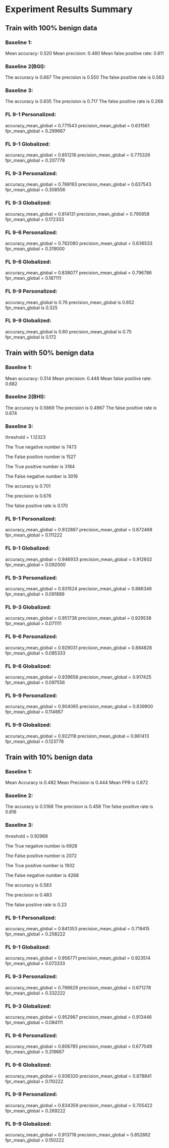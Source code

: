 # Experiment Results Summary

## Train with 100% benign data

### Baseline 1:

Mean accuracy: 0.520
Mean precision: 0.460
Mean false positive rate: 0.811

### Baseline 2(BGI):

The accuracy is 0.667 
The precision is 0.550 
The false positive rate is 0.563

### Baseline 3:

The accuracy is 0.835 
The precision is 0.717 
The false positive rate is 0.268

### FL 9-1 Personalized:

accuracy_mean_global = 0.771543
precision_mean_global = 0.631561
fpr_mean_global = 0.299667

### FL 9-1 Globalized:

accuracy_mean_global = 0.851216
precision_mean_global = 0.775326
fpr_mean_global = 0.207778

### FL 9-3 Personalized:

accuracy_mean_global = 0.769193
precision_mean_global = 0.637543
fpr_mean_global = 0.308556

### FL 9-3 Globalized:

accuracy_mean_global = 0.814131
precision_mean_global = 0.795958
fpr_mean_global = 0.172333


### FL 9-6 Personalized:

accuracy_mean_global = 0.762080
precision_mean_global = 0.636533
fpr_mean_global = 0.319000

### FL 9-6 Globalized:

accuracy_mean_global = 0.838077
precision_mean_global = 0.796786
fpr_mean_global = 0.187111

### FL 9-9 Personalized:

accuracy_mean_global is 0.76
precision_mean_global is 0.652
fpr_mean_global is 0.325 

### FL 9-9 Globalized:

accuracy_mean_global is 0.80 
precision_mean_global is 0.75 
fpr_mean_global is 0.172 

## Train with 50% benign data

### Baseline 1:

Mean accuracy: 0.514
Mean precision: 0.448
Mean false positive rate: 0.682

### Baseline 2(BHI):

The accuracy is  0.5869
The precision is  0.4967
The false positive rate is  0.674

### Baseline 3:

threshold = 1.12323

The True negative number is 7473

The False positive number is 1527 

The True positive number is 3184

The False negative number is 3016

The accuracy is  0.701

The precision is 0.676 

The false positive rate is 0.170

### FL 9-1 Personalized:

accuracy_mean_global = 0.932887
precision_mean_global = 0.872468
fpr_mean_global = 0.111222

### FL 9-1 Globalized:

accuracy_mean_global = 0.946933
precision_mean_global = 0.912602
fpr_mean_global = 0.092000

### FL 9-3 Personalized:

accuracy_mean_global = 0.931524
precision_mean_global = 0.886346
fpr_mean_global = 0.091889

### FL 9-3 Globalized:

accuracy_mean_global = 0.951738
precision_mean_global = 0.929538
fpr_mean_global = 0.071111

### FL 9-6 Personalized:

accuracy_mean_global = 0.929031
precision_mean_global = 0.884828
fpr_mean_global = 0.085333

### FL 9-6 Globalized:

accuracy_mean_global = 0.939658
precision_mean_global = 0.917425
fpr_mean_global = 0.097556

### FL 9-9 Personalized:

accuracy_mean_global = 0.904065
precision_mean_global = 0.839900
fpr_mean_global = 0.114667

### FL 9-9 Globalized:

accuracy_mean_global = 0.922118
precision_mean_global = 0.861413
fpr_mean_global = 0.123778

## Train with 10% benign data

### Baseline 1:
Mean Accuracy is 0.482
Mean Precision is 0.444
Mean FPR is 0.872

### Baseline 2:
The accuracy is  0.5168
The precision is  0.458
The false positive rate is  0.816

### Baseline 3:

threshold = 0.92968

The True negative number is 6928 

The False positive number is 2072 

The True positive number is 1932 

The False negative number is 4268

The accuracy is 0.583 

The precision is 0.483 

The false positive rate is 0.23

### FL 9-1 Personalized:

accuracy_mean_global = 0.841353
precision_mean_global = 0.719415
fpr_mean_global = 0.258222


### FL 9-1 Globalized:

accuracy_mean_global = 0.956771
precision_mean_global = 0.923514
fpr_mean_global = 0.073333


### FL 9-3 Personalized:

accuracy_mean_global = 0.796629
precision_mean_global = 0.671278
fpr_mean_global = 0.332222

### FL 9-3 Globalized:

accuracy_mean_global = 0.952987
precision_mean_global = 0.913446
fpr_mean_global = 0.084111

### FL 9-6 Personalized:

accuracy_mean_global = 0.806785
precision_mean_global = 0.677049
fpr_mean_global = 0.319667

### FL 9-6 Globalized:

accuracy_mean_global = 0.936320
precision_mean_global = 0.878841
fpr_mean_global = 0.110222


### FL 9-9 Personalized:

accuracy_mean_global = 0.834359
precision_mean_global = 0.705422
fpr_mean_global = 0.269222

### FL 9-9 Globalized:

accuracy_mean_global = 0.913718
precision_mean_global = 0.852862
fpr_mean_global = 0.150222
